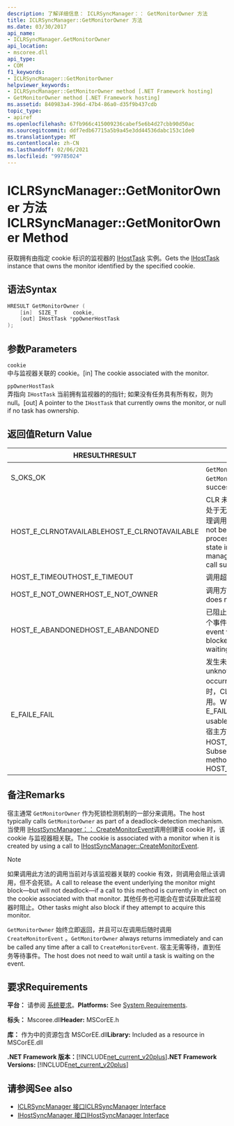 ```yaml
---
description: 了解详细信息： ICLRSyncManager：： GetMonitorOwner 方法
title: ICLRSyncManager::GetMonitorOwner 方法
ms.date: 03/30/2017
api_name:
- ICLRSyncManager.GetMonitorOwner
api_location:
- mscoree.dll
api_type:
- COM
f1_keywords:
- ICLRSyncManager::GetMonitorOwner
helpviewer_keywords:
- ICLRSyncManager::GetMonitorOwner method [.NET Framework hosting]
- GetMonitorOwner method [.NET Framework hosting]
ms.assetid: 840983a4-396d-47b4-86a0-d35f9b437cdb
topic_type:
- apiref
ms.openlocfilehash: 67fb966c415009236cabef5e6b4d27cbb90d50ac
ms.sourcegitcommit: ddf7edb67715a5b9a45e3dd44536dabc153c1de0
ms.translationtype: MT
ms.contentlocale: zh-CN
ms.lasthandoff: 02/06/2021
ms.locfileid: "99785024"
---
```

# <a name="iclrsyncmanagergetmonitorowner-method"></a><span data-ttu-id="047f9-103">ICLRSyncManager::GetMonitorOwner 方法</span><span class="sxs-lookup"><span data-stu-id="047f9-103">ICLRSyncManager::GetMonitorOwner Method</span></span>

<span data-ttu-id="047f9-104">获取拥有由指定 cookie 标识的监视器的 [IHostTask](ihosttask-interface.md) 实例。</span><span class="sxs-lookup"><span data-stu-id="047f9-104">Gets the [IHostTask](ihosttask-interface.md) instance that owns the monitor identified by the specified cookie.</span></span>  
  
## <a name="syntax"></a><span data-ttu-id="047f9-105">语法</span><span class="sxs-lookup"><span data-stu-id="047f9-105">Syntax</span></span>  
  
```cpp  
HRESULT GetMonitorOwner (  
    [in]  SIZE_T     cookie,  
    [out] IHostTask *ppOwnerHostTask  
);  
```  
  
## <a name="parameters"></a><span data-ttu-id="047f9-106">参数</span><span class="sxs-lookup"><span data-stu-id="047f9-106">Parameters</span></span>  

 `cookie`  
 <span data-ttu-id="047f9-107">中与监视器关联的 cookie。</span><span class="sxs-lookup"><span data-stu-id="047f9-107">[in] The cookie associated with the monitor.</span></span>  
  
 `ppOwnerHostTask`  
 <span data-ttu-id="047f9-108">弄指向 `IHostTask` 当前拥有监视器的的指针; 如果没有任务具有所有权，则为 null。</span><span class="sxs-lookup"><span data-stu-id="047f9-108">[out] A pointer to the `IHostTask` that currently owns the monitor, or null if no task has ownership.</span></span>  
  
## <a name="return-value"></a><span data-ttu-id="047f9-109">返回值</span><span class="sxs-lookup"><span data-stu-id="047f9-109">Return Value</span></span>  
  
|<span data-ttu-id="047f9-110">HRESULT</span><span class="sxs-lookup"><span data-stu-id="047f9-110">HRESULT</span></span>|<span data-ttu-id="047f9-111">说明</span><span class="sxs-lookup"><span data-stu-id="047f9-111">Description</span></span>|  
|-------------|-----------------|  
|<span data-ttu-id="047f9-112">S_OK</span><span class="sxs-lookup"><span data-stu-id="047f9-112">S_OK</span></span>|<span data-ttu-id="047f9-113">`GetMonitorOwner` 已成功返回。</span><span class="sxs-lookup"><span data-stu-id="047f9-113">`GetMonitorOwner` returned successfully.</span></span>|  
|<span data-ttu-id="047f9-114">HOST_E_CLRNOTAVAILABLE</span><span class="sxs-lookup"><span data-stu-id="047f9-114">HOST_E_CLRNOTAVAILABLE</span></span>|<span data-ttu-id="047f9-115">CLR 未加载到进程中，或 CLR 处于无法运行托管代码或成功处理调用的状态。</span><span class="sxs-lookup"><span data-stu-id="047f9-115">The CLR has not been loaded into a process, or the CLR is in a state in which it cannot run managed code or process the call successfully.</span></span>|  
|<span data-ttu-id="047f9-116">HOST_E_TIMEOUT</span><span class="sxs-lookup"><span data-stu-id="047f9-116">HOST_E_TIMEOUT</span></span>|<span data-ttu-id="047f9-117">调用超时。</span><span class="sxs-lookup"><span data-stu-id="047f9-117">The call timed out.</span></span>|  
|<span data-ttu-id="047f9-118">HOST_E_NOT_OWNER</span><span class="sxs-lookup"><span data-stu-id="047f9-118">HOST_E_NOT_OWNER</span></span>|<span data-ttu-id="047f9-119">调用方不拥有该锁。</span><span class="sxs-lookup"><span data-stu-id="047f9-119">The caller does not own the lock.</span></span>|  
|<span data-ttu-id="047f9-120">HOST_E_ABANDONED</span><span class="sxs-lookup"><span data-stu-id="047f9-120">HOST_E_ABANDONED</span></span>|<span data-ttu-id="047f9-121">已阻止的线程或纤程正在等待某个事件时，该事件被取消。</span><span class="sxs-lookup"><span data-stu-id="047f9-121">An event was canceled while a blocked thread or fiber was waiting on it.</span></span>|  
|<span data-ttu-id="047f9-122">E_FAIL</span><span class="sxs-lookup"><span data-stu-id="047f9-122">E_FAIL</span></span>|<span data-ttu-id="047f9-123">发生未知的灾难性故障。</span><span class="sxs-lookup"><span data-stu-id="047f9-123">An unknown catastrophic failure occurred.</span></span> <span data-ttu-id="047f9-124">当方法返回 E_FAIL 时，CLR 在该进程内将不再可用。</span><span class="sxs-lookup"><span data-stu-id="047f9-124">When a method returns E_FAIL, the CLR is no longer usable within the process.</span></span> <span data-ttu-id="047f9-125">对宿主方法的后续调用会返回 HOST_E_CLRNOTAVAILABLE。</span><span class="sxs-lookup"><span data-stu-id="047f9-125">Subsequent calls to hosting methods return HOST_E_CLRNOTAVAILABLE.</span></span>|  
  
## <a name="remarks"></a><span data-ttu-id="047f9-126">备注</span><span class="sxs-lookup"><span data-stu-id="047f9-126">Remarks</span></span>  

 <span data-ttu-id="047f9-127">宿主通常 `GetMonitorOwner` 作为死锁检测机制的一部分来调用。</span><span class="sxs-lookup"><span data-stu-id="047f9-127">The host typically calls `GetMonitorOwner` as part of a deadlock-detection mechanism.</span></span> <span data-ttu-id="047f9-128">当使用 [IHostSyncManager：： CreateMonitorEvent](ihostsyncmanager-createmonitorevent-method.md)调用创建该 cookie 时，该 cookie 与监视器相关联。</span><span class="sxs-lookup"><span data-stu-id="047f9-128">The cookie is associated with a monitor when it is created by using a call to [IHostSyncManager::CreateMonitorEvent](ihostsyncmanager-createmonitorevent-method.md).</span></span>  
  
> [!NOTE]
> <span data-ttu-id="047f9-129">如果调用此方法的调用当前对与该监视器关联的 cookie 有效，则调用会阻止该调用，但不会死锁。</span><span class="sxs-lookup"><span data-stu-id="047f9-129">A call to release the event underlying the monitor might block—but will not deadlock—if a call to this method is currently in effect on the cookie associated with that monitor.</span></span> <span data-ttu-id="047f9-130">其他任务也可能会在尝试获取此监视器时阻止。</span><span class="sxs-lookup"><span data-stu-id="047f9-130">Other tasks might also block if they attempt to acquire this monitor.</span></span>  
  
 <span data-ttu-id="047f9-131">`GetMonitorOwner` 始终立即返回，并且可以在调用后随时调用 `CreateMonitorEvent` 。</span><span class="sxs-lookup"><span data-stu-id="047f9-131">`GetMonitorOwner` always returns immediately and can be called any time after a call to `CreateMonitorEvent`.</span></span> <span data-ttu-id="047f9-132">宿主无需等待，直到任务等待事件。</span><span class="sxs-lookup"><span data-stu-id="047f9-132">The host does not need to wait until a task is waiting on the event.</span></span>  
  
## <a name="requirements"></a><span data-ttu-id="047f9-133">要求</span><span class="sxs-lookup"><span data-stu-id="047f9-133">Requirements</span></span>  

 <span data-ttu-id="047f9-134">**平台：** 请参阅 [系统要求](../../get-started/system-requirements.md)。</span><span class="sxs-lookup"><span data-stu-id="047f9-134">**Platforms:** See [System Requirements](../../get-started/system-requirements.md).</span></span>  
  
 <span data-ttu-id="047f9-135">**标头：** Mscoree.dll</span><span class="sxs-lookup"><span data-stu-id="047f9-135">**Header:** MSCorEE.h</span></span>  
  
 <span data-ttu-id="047f9-136">**库：** 作为中的资源包含 MSCorEE.dll</span><span class="sxs-lookup"><span data-stu-id="047f9-136">**Library:** Included as a resource in MSCorEE.dll</span></span>  
  
 <span data-ttu-id="047f9-137">**.NET Framework 版本：**[!INCLUDE[net_current_v20plus](../../../../includes/net-current-v20plus-md.md)]</span><span class="sxs-lookup"><span data-stu-id="047f9-137">**.NET Framework Versions:** [!INCLUDE[net_current_v20plus](../../../../includes/net-current-v20plus-md.md)]</span></span>  
  
## <a name="see-also"></a><span data-ttu-id="047f9-138">请参阅</span><span class="sxs-lookup"><span data-stu-id="047f9-138">See also</span></span>

- [<span data-ttu-id="047f9-139">ICLRSyncManager 接口</span><span class="sxs-lookup"><span data-stu-id="047f9-139">ICLRSyncManager Interface</span></span>](iclrsyncmanager-interface.md)
- [<span data-ttu-id="047f9-140">IHostSyncManager 接口</span><span class="sxs-lookup"><span data-stu-id="047f9-140">IHostSyncManager Interface</span></span>](ihostsyncmanager-interface.md)
